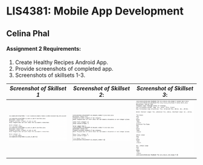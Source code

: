 
# LIS4381: Mobile App Development

## Celina Phal

#### Assignment 2 Requirements:

1. Create Healthy Recipes Android App.
2. Provide screenshots of completed app.
3. Screenshots of skillsets 1-3.

| *Screenshot of Skillset 1*      | *Screenshot of Skillset 2*: | *Screenshot of Skillset 3*:     |
| :----:       |    :----:   |          :----: |
| ![Skillset1](img/Even_Or_Odd.png)   | ![Skillset2](img/Q2_Largest_Number.png) | ![Skillset3](img/Q3_Arrays_And_Loops.png) |
